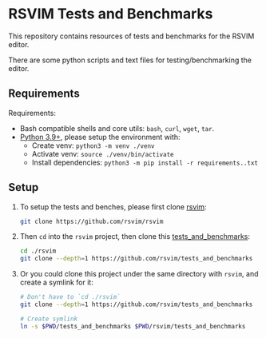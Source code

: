 # RSVIM Tests and Benchmarks

This repository contains resources of tests and benchmarks for the RSVIM editor.

There are some python scripts and text files for testing/benchmarking the editor.

## Requirements

Requirements:

- Bash compatible shells and core utils: `bash`, `curl`, `wget`, `tar`.
- [Python 3.9+](https://www.python.org/), please setup the environment with:
  - Create venv: `python3 -m venv ./venv`
  - Activate venv: `source ./venv/bin/activate`
  - Install dependencies: `python3 -m pip install -r requirements..txt`

## Setup

1. To setup the tests and benches, please first clone [rsvim](https://github.com/rsvim/rsvim):

   ```bash
   git clone https://github.com/rsvim/rsvim
   ```

2. Then `cd` into the `rsvim` project, then clone this [tests_and_benchmarks](https://github.com/rsvim/tests_and_benchmarks):

   ```bash
   cd ./rsvim
   git clone --depth=1 https://github.com/rsvim/tests_and_benchmarks
   ```

3. Or you could clone this project under the same directory with `rsvim`, and create a symlink for it:

   ```bash
   # Don't have to `cd ./rsvim`
   git clone --depth=1 https://github.com/rsvim/tests_and_benchmarks

   # Create symlink
   ln -s $PWD/tests_and_benchmarks $PWD/rsvim/tests_and_benchmarks
   ```
